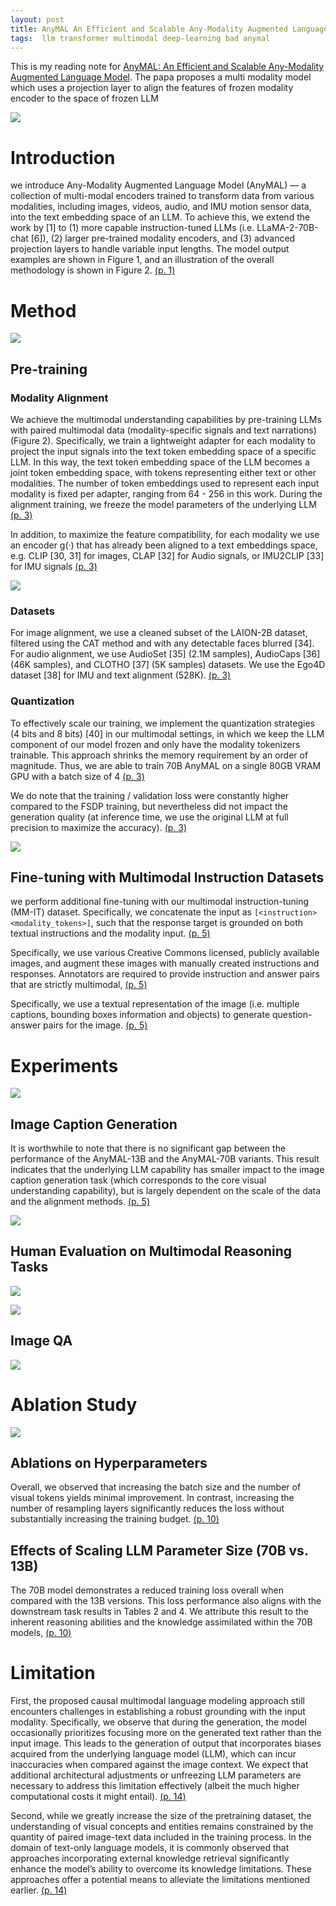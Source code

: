 ```yaml
---
layout: post
title: AnyMAL An Efficient and Scalable Any-Modality Augmented Language Model
tags:  llm transformer multimodal deep-learning bad anymal
---
```


This is my reading note for [AnyMAL: An Efficient and Scalable Any-Modality Augmented Language Model](http://arxiv.org/abs/2309.16058). The papa proposes a multi modality model which uses a projection layer to align the features of frozen modality encoder to the space of frozen LLM

![](https://raw.githubusercontent.com/zhangtemplar/zhangtemplar.github.io/master/uPic/moonAnyMALEfficientScalable2023-2-x103-y365.png) 

# Introduction
we introduce Any-Modality Augmented Language Model (AnyMAL) — a collection of multi-modal encoders trained to transform data from various modalities, including images, videos, audio, and IMU motion sensor data, into the text embedding space of an LLM. To achieve this, we extend the work by [1] to (1) more capable instruction-tuned LLMs (i.e. LLaMA-2-70B-chat [6]), (2) larger pre-trained modality encoders, and (3) advanced projection layers to handle variable input lengths. The model output examples are shown in Figure 1, and an illustration of the overall methodology is shown in Figure 2. [(p. 1)](zotero://open-pdf/library/items/325HWTYZ?page=1&annotation=GAG2I2LE)

# Method
![](https://raw.githubusercontent.com/zhangtemplar/zhangtemplar.github.io/master/uPic/moonAnyMALEfficientScalable2023-3-x102-y487.png) 

## Pre-training
### Modality Alignment
We achieve the multimodal understanding capabilities by pre-training LLMs with paired multimodal data (modality-specific signals and text narrations) (Figure 2). Specifically, we train a lightweight adapter for each modality to project the input signals into the text token embedding space of a specific LLM. In this way, the text token embedding space of the LLM becomes a joint token embedding space, with tokens representing either text or other modalities. The number of token embeddings used to represent each input modality is fixed per adapter, ranging from 64 - 256 in this work. During the alignment training, we freeze the model parameters of the underlying LLM [(p. 3)](zotero://open-pdf/library/items/325HWTYZ?page=3&annotation=BU5P6XWC)

In addition, to maximize the feature compatibility, for each modality we use an encoder g(·) that has already been aligned to a text embeddings space, e.g. CLIP [30, 31] for images, CLAP [32] for Audio signals, or IMU2CLIP [33] for IMU signals [(p. 3)](zotero://open-pdf/library/items/325HWTYZ?page=3&annotation=SJGZINQL)

![](https://raw.githubusercontent.com/zhangtemplar/zhangtemplar.github.io/master/uPic/moonAnyMALEfficientScalable2023-3-x192-y238.png) 

### Datasets
For image alignment, we use a cleaned subset of the LAION-2B dataset, filtered using the CAT method and with any detectable faces blurred [34]. For audio alignment, we use AudioSet [35] (2.1M samples), AudioCaps [36] (46K samples), and CLOTHO [37] (5K samples) datasets. We use the Ego4D dataset [38] for IMU and text alignment (528K). [(p. 3)](zotero://open-pdf/library/items/325HWTYZ?page=3&annotation=F6QFQC5S)

### Quantization
To effectively scale our training, we implement the quantization strategies (4 bits and 8 bits) [40] in our multimodal settings, in which we keep the LLM component of our model frozen and only have the modality tokenizers trainable. This approach shrinks the memory requirement by an order of magnitude. Thus, we are able to train 70B AnyMAL on a single 80GB VRAM GPU with a batch size of 4 [(p. 3)](zotero://open-pdf/library/items/325HWTYZ?page=3&annotation=MY97EHW7)

We do note that the training / validation loss were constantly higher compared to the FSDP training, but nevertheless did not impact the generation quality (at inference time, we use the original LLM at full precision to maximize the accuracy). [(p. 3)](zotero://open-pdf/library/items/325HWTYZ?page=3&annotation=JW9RXXNR)

![](https://raw.githubusercontent.com/zhangtemplar/zhangtemplar.github.io/master/uPic/moonAnyMALEfficientScalable2023-4-x104-y117.png) 

## Fine-tuning with Multimodal Instruction Datasets
we perform additional fine-tuning with our multimodal instruction-tuning (MM-IT) dataset.  Specifically, we concatenate the input as `[<instruction> <modality_tokens>]`, such that the response target is grounded on both textual instructions and the modality input. [(p. 5)](zotero://open-pdf/library/items/325HWTYZ?page=5&annotation=6NB8XENJ)

Specifically, we use various Creative Commons licensed, publicly available images, and augment these images with manually created instructions and responses. Annotators are required to provide instruction and answer pairs that are strictly multimodal, [(p. 5)](zotero://open-pdf/library/items/325HWTYZ?page=5&annotation=CWEHQKCR)

Specifically, we use a textual representation of the image (i.e. multiple captions, bounding boxes information and objects) to generate question-answer pairs for the image. [(p. 5)](zotero://open-pdf/library/items/325HWTYZ?page=5&annotation=GHTLIQGC)

# Experiments
![](https://raw.githubusercontent.com/zhangtemplar/zhangtemplar.github.io/master/uPic/moonAnyMALEfficientScalable2023-11-x108-y439.png) 

## Image Caption Generation
It is worthwhile to note that there is no significant gap between the performance of the AnyMAL-13B and the AnyMAL-70B variants. This result indicates that the underlying LLM capability has smaller impact to the image caption generation task (which corresponds to the core visual understanding capability), but is largely dependent on the scale of the data and the alignment methods. [(p. 5)](zotero://open-pdf/library/items/325HWTYZ?page=5&annotation=2RS35RJX)

![](https://raw.githubusercontent.com/zhangtemplar/zhangtemplar.github.io/master/uPic/moonAnyMALEfficientScalable2023-6-x97-y476.png) 

## Human Evaluation on Multimodal Reasoning Tasks
![](https://raw.githubusercontent.com/zhangtemplar/zhangtemplar.github.io/master/uPic/moonAnyMALEfficientScalable2023-6-x104-y189.png) 

![](https://raw.githubusercontent.com/zhangtemplar/zhangtemplar.github.io/master/uPic/moonAnyMALEfficientScalable2023-7-x100-y550.png) 

## Image QA
![](https://raw.githubusercontent.com/zhangtemplar/zhangtemplar.github.io/master/uPic/moonAnyMALEfficientScalable2023-7-x106-y285.png) 

# Ablation Study
![](https://raw.githubusercontent.com/zhangtemplar/zhangtemplar.github.io/master/uPic/moonAnyMALEfficientScalable2023-9-x303-y100.png) 

## Ablations on Hyperparameters
Overall, we observed that increasing the batch size and the number of visual tokens yields minimal improvement. In contrast, increasing the number of resampling layers significantly reduces the loss without substantially increasing the training budget. [(p. 10)](zotero://open-pdf/library/items/325HWTYZ?page=10&annotation=SQS28GJM)

## Effects of Scaling LLM Parameter Size (70B vs. 13B)
The 70B model demonstrates a reduced training loss overall when compared with the 13B versions. This loss performance also aligns with the downstream task results in Tables 2 and 4. We attribute this result to the inherent reasoning abilities and the knowledge assimilated within the 70B models, [(p. 10)](zotero://open-pdf/library/items/325HWTYZ?page=10&annotation=4HLXB7TM)

# Limitation
First, the proposed causal multimodal language modeling approach still encounters challenges in establishing a robust grounding with the input modality. Specifically, we observe that during the generation, the model occasionally prioritizes focusing more on the generated text rather than the input image. This leads to the generation of output that incorporates biases acquired from the underlying language model (LLM), which can incur inaccuracies when compared against the image context. We expect that additional architectural adjustments or unfreezing LLM parameters are necessary to address this limitation effectively (albeit the much higher computational costs it might entail). [(p. 14)](zotero://open-pdf/library/items/325HWTYZ?page=14&annotation=C7PGAI6I)

Second, while we greatly increase the size of the pretraining dataset, the understanding of visual concepts and entities remains constrained by the quantity of paired image-text data included in the training process. In the domain of text-only language models, it is commonly observed that approaches incorporating external knowledge retrieval significantly enhance the model’s ability to overcome its knowledge limitations. These approaches offer a potential means to alleviate the limitations mentioned earlier. [(p. 14)](zotero://open-pdf/library/items/325HWTYZ?page=14&annotation=6Z9YNB93)
